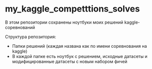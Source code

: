 # my_kaggle_competttions_solves
В этом репозитории сохранены ноутбуки моих решений kaggle-соревнований

Структура репозитория:
- Папки решений (каждая названа как по имени соревнования на kaggle)
- В каждой папке есть ноутбук с решением, исходные датасеты и модифицированные датасеты с новым набором фичей
